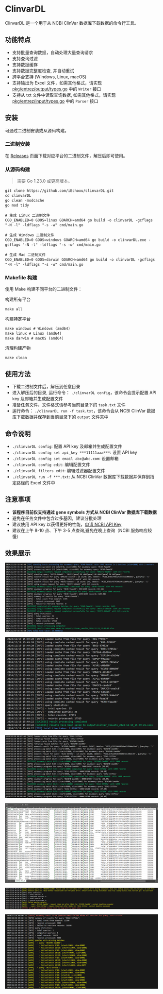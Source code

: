 # ClinvarDL

ClinvarDL 是一个用于从 NCBI ClinVar 数据库下载数据的命令行工具。

## 功能特点

- 支持批量查询数据，自动处理大量查询请求
- 支持查询过滤
- 支持数据缓存
- 支持数据完整度检查, 并自动重试
- 跨平台支持 (Windows, Linux, macOS)
- 支持输出为 Excel 文件，如需其他格式，请实现 [pkg/entrez/output/types.go](https://github.com/iEchoxu/clinvarDL/blob/main/pkg/entrez/output/types.go) 中的 `Writer` 接口
- 支持从 txt 文件中读取查询数据, 如需其他格式，请实现 [pkg/entrez/input/types.go](https://github.com/iEchoxu/clinvarDL/blob/main/pkg/entrez/input/types.go) 中的 `Parser` 接口


## 安装

可通过二进制安装或从源码构建。

### 二进制安装

在 [Releases](https://github.com/iEchoxu/clinvarDL/releases) 页面下载对应平台的二进制文件，解压后即可使用。

### 从源码构建

> 需要 Go 1.23.0 或更高版本。

```shell
git clone https://github.com/iEchoxu/clinvarDL.git
cd clinvarDL
go clean -modcache
go mod tidy

# 生成 Linux 二进制文件
CGO_ENABLED=0 GOOS=linux GOARCH=amd64 go build -o clinvarDL -gcflags "-N -l" -ldflags "-s -w" cmd/main.go

# 生成 Windows 二进制文件
CGO_ENABLED=0 GOOS=windows GOARCH=amd64 go build -o clinvarDL.exe -gcflags "-N -l" -ldflags "-s -w" cmd/main.go

# 生成 Mac 二进制文件
CGO_ENABLED=0 GOOS=darwin GOARCH=amd64 go build -o clinvarDL -gcflags "-N -l" -ldflags "-s -w" cmd/main.go
```

### Makefile 构建

使用 Make 构建不同平台的二进制文件：

构建所有平台
```shell
make all
```

构建特定平台
```shell
make windows # Windows (amd64)
make linux # Linux (amd64)
make darwin # macOS (amd64)
```

清理构建产物
```shell
make clean
```

## 使用方法

- 下载二进制文件后，解压到任意目录
- 进入解压后的目录, 运行命令： `./clinvarDL config`，该命令会提示配置 API key 及邮箱并生成配置文件
- 准备任务文件，文件格式请参考当前目录下的 `task.txt` 文件
- 运行命令： `./clinvarDL run -f task.txt`，该命令会从 NCBI ClinVar 数据库下载数据并保存到当前目录下的 `output` 文件夹中

## 命令说明

- `./clinvarDL config`: 配置 API key 及邮箱并生成配置文件
- `./clinvarDL config set api_key ***11111aaa***`: 设置 API key
- `./clinvarDL config set email abc@abc.com`: 设置邮箱
- `./clinvarDL config edit`: 编辑配置文件
- `./clinvarDL filters edit`: 编辑过滤器配置文件
- `./clinvarDL run -f ***.txt`: 从 NCBI ClinVar 数据库下载数据并保存到指定路径的 Excel 文件中

## 注意事项

- **该程序目前仅支持通过 gene symbols 方式从 NCBI ClinVar 数据库下载数据**
- 避免在任务文件中包含过多基因，建议分批处理
- 建议使用 API key 以获得更好的性能，[申请 NCBI API Key](https://ncbiinsights.ncbi.nlm.nih.gov/2017/11/02/new-api-keys-for-the-e-utilities/)
- 建议在上午 8-10 点、下午 3-5 点查询,避免在晚上查询（NCBI 服务响应较慢）

## 效果展示

![query](./static/query.png)

![from_cache](./static/from_cache.png)

![progress](./static/progress.png)

![excel](./static/excel.png)

![failed_log](./static/failed_log.png)

![missing_batches_log](./static/missing_batches_log.png)





